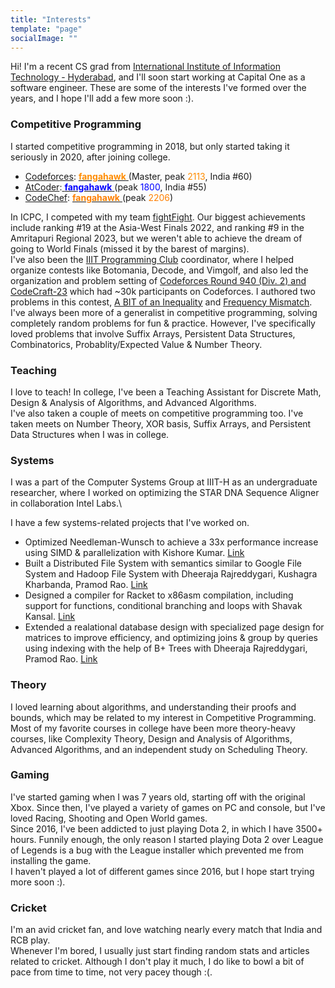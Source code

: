 ```yaml
---
title: "Interests"
template: "page"
socialImage: ""
---
```

Hi! I'm a recent CS grad from [International Institute of Information Technology - Hyderabad](https://iiit.ac.in/), and I'll soon start working at Capital One as a software engineer. These are some of the interests I've formed over the years, and I hope I'll add a few more soon :).

### Competitive Programming
I started competitive programming in 2018, but only started taking it seriously in 2020, after joining college.
- [Codeforces](https://codeforces.com/): [<span style="color:#ff8c00;"> **fangahawk** </span>](https://codeforces.com/profile/fangahawk) (Master, peak <span style="color:#ff8c00;">2113</span>, India #60)
- [AtCoder](https://atcoder.jp/):[<span style="color:#0000FF;"> **fangahawk** </span>](https://atcoder.jp/users/fangahawk) (peak <span style="color:#0000ff;">1800</span>, India #55)
- [CodeChef](https://www.codechef.com/): [<span style="color:#FF7F00;"> **fangahawk** </span>](https://www.codechef.com/users/fangahawk) (peak <span style="color:#ff7f00;">2206</span>)

In ICPC, I competed with my team [fightFight](https://icpc.global/ICPCID/TZ9TTE89PS7A). Our biggest achievements include ranking #19 at the Asia-West Finals 2022, and ranking #9 in the Amritapuri Regional 2023, but we weren't able to achieve the dream of going to World Finals (missed it by the barest of margins).\
I've also been the [IIIT Programming Club](https://iiit-programming-club.github.io/) coordinator, where I helped organize contests like Botomania, Decode, and Vimgolf, and also led the organization and problem setting of [Codeforces Round 940 (Div. 2) and CodeCraft-23](https://codeforces.com/contest/1957) which had ~30k participants on Codeforces. I authored two problems in this contest, [A BIT of an Inequality](https://codeforces.com/contest/1957/problem/D) and [Frequency Mismatch](https://codeforces.com/contest/1957/problem/F2).\
I've always been more of a generalist in competitive programming, solving completely random problems for fun & practice. However, I've specifically loved problems that involve Suffix Arrays, Persistent Data Structures, Combinatorics, Probablity/Expected Value & Number Theory.
### Teaching
I love to teach! In college, I've been a Teaching Assistant for Discrete Math, Design & Analysis of Algorithms, and Advanced Algorithms.\
I've also taken a couple of meets on competitive programming too. I've taken meets on Number Theory, XOR basis, Suffix Arrays, and Persistent Data Structures when I was in college.
### Systems
I was a part of the Computer Systems Group at IIIT-H as an undergraduate researcher, where I worked on optimizing the STAR DNA Sequence Aligner in collaboration Intel Labs.\

I have a few systems-related projects that I've worked on.
- Optimized Needleman-Wunsch to achieve a 33x performance increase using SIMD & parallelization with Kishore Kumar. [Link](https://github.com/akcube/Sewing-machine)
- Built a Distributed File System with semantics similar to Google File System and Hadoop File System with Dheeraja Rajreddygari, Kushagra Kharbanda, Pramod Rao. [Link](https://github.com/PramodRaoB/hybrid-distributed-file-system)
- Designed a compiler for Racket to x86asm compilation, including support for functions, conditional branching and loops with Shavak Kansal. [Link](https://github.com/Vidit-Jain/racket-compiler)
- Extended a realational database design with specialized page design for matrices to improve efficiency, and optimizing joins & group by queries using indexing with the help of B+ Trees with Dheeraja Rajreddygari, Pramod Rao. [Link](https://github.com/Vidit-Jain/relational-db)

### Theory
I loved learning about algorithms, and understanding their proofs and bounds, which may be related to my interest in Competitive Programming.
Most of my favorite courses in college have been more theory-heavy courses, like Complexity Theory, Design and Analysis of Algorithms, Advanced Algorithms, and an independent study on Scheduling Theory.

### Gaming
I've started gaming when I was 7 years old, starting off with the original Xbox. Since then, I've played a variety of games on PC and console, but I've loved Racing, Shooting and Open World games.\
Since 2016, I've been addicted to just playing Dota 2, in which I have 3500+ hours. Funnily enough, the only reason I started playing Dota 2 over League of Legends is a bug with the League installer which prevented me from installing the game.\
I haven't played a lot of different games since 2016, but I hope start trying more soon :).

### Cricket
I'm an avid cricket fan, and love watching nearly every match that India and RCB play.\
Whenever I'm bored, I usually just start finding random stats and articles related to cricket. Although I don't play it much, I do like to bowl a bit of pace from time to time, not very pacey though :(.

